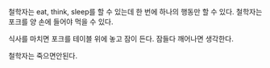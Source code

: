 철학자는 eat, think, sleep를 할 수 있는데
한 번에 하나의 행동만 할 수 있다.
철학자는 포크를 양 손에 들어야 먹을 수 있다.

식사를 마치면 포크를 테이블 위에 놓고 잠이 든다.
잠들다 깨어나면 생각한다. 

철학자는 죽으면안된다.
